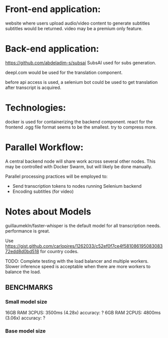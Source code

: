 # Front-end application:
website where users upload audio/video content to generate subtitles
subtitles would be returned. video may be a premium only feature.


# Back-end application:
https://github.com/abdeladim-s/subsai
SubsAI used for subs generation.

deepl.com would be used for the translation component.

before api access is used, a selenium bot could be used to get translation after transcript is acquired.

# Technologies:

docker is used for containerizing the backend component.
react for the frontend
.ogg file format seems to be the smallest. try to compress more.

# Parallel Workflow:

A central backend node will share work across several other nodes. This may be controlled with Docker Swarm, but will likely be done manually.

Parallel processing practices will be employed to:
- Send transcription tokens to nodes running Selenium backend
- Encoding subtitles (for video)

# Notes about Models

guillaumekln/faster-whisper is the default model for all transcription needs. 
performance is great. 

Use https://gist.github.com/carlopires/1262033/c52ef0f7ce4f58108619508308372edd8d0bd518 for country codes.

TODO: Complete testing with the load balancer and multiple workers. Slower inference speed is acceptable when there are more workers to balance the load.

## BENCHMARKS

### Small model size
16GB RAM 3CPUS: 3500ms (4.28x) accuracy: ?
6GB RAM 2CPUS: 4800ms (3.06x) accuracy: ?

### Base model size
